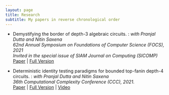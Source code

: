 ```yaml
---
layout: page
title: Research
subtitle: My papers in reverse chronological order
---
```


- Demystifying the border of depth-3 algebraic circuits.
: *with Pranjal Dutta and Nitin Saxena* <br/>
*62nd Annual Symposium on Foundations of Computer Science (FOCS), 2021*  <br/>
*Invited in the special issue of SIAM Journal on Computing (SICOMP)*<br/>
[Paper](/papers/border-depth3-confversion.pdf) | [Full Version](/papers/border-depth3.pdf)

- Deterministic identity testing paradigms for bounded top-fanin depth-4 circuits.
: *with Pranjal Dutta and Nitin Saxena* <br/>
*36th Computational Complexity Conference (CCC), 2021.* <br/>
[Paper](/papers/pit-depth4-didi.pdf) | [Full Version](/papers/pit-depth4-didi-fullversion.pdf) | [Video](https://youtu.be/kK4283WJ7HI)
